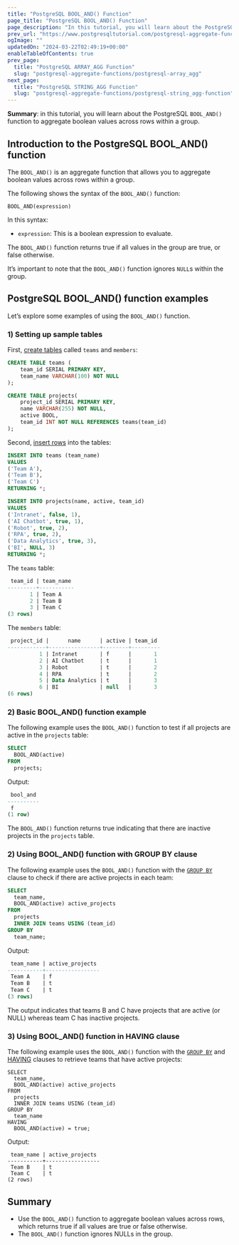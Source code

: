```yaml
---
title: "PostgreSQL BOOL_AND() Function"
page_title: "PostgreSQL BOOL_AND() Function"
page_description: "In this tutorial, you will learn about the PostgreSQL BOOL_AND() function to aggregate boolean values across rows within a group."
prev_url: "https://www.postgresqltutorial.com/postgresql-aggregate-functions/postgresql-bool_and/"
ogImage: ""
updatedOn: "2024-03-22T02:49:19+00:00"
enableTableOfContents: true
prev_page: 
  title: "PostgreSQL ARRAY_AGG Function"
  slug: "postgresql-aggregate-functions/postgresql-array_agg"
next_page: 
  title: "PostgreSQL STRING_AGG Function"
  slug: "postgresql-aggregate-functions/postgresql-string_agg-function"
---
```





**Summary**: in this tutorial, you will learn about the PostgreSQL `BOOL_AND()` function to aggregate boolean values across rows within a group.


## Introduction to the PostgreSQL BOOL\_AND() function

The `BOOL_AND()` is an aggregate function that allows you to aggregate boolean values across rows within a group.

The following shows the syntax of the `BOOL_AND()` function:


```sqlsql
BOOL_AND(expression)
```
In this syntax:

* `expression`: This is a boolean expression to evaluate.

The `BOOL_AND()` function returns true if all values in the group are true, or false otherwise.

It’s important to note that the `BOOL_AND()` function ignores `NULL`s within the group.


## PostgreSQL BOOL\_AND() function examples

Let’s explore some examples of using the `BOOL_AND()` function.


### 1\) Setting up sample tables

First, [create tables](../postgresql-tutorial/postgresql-create-table) called `teams` and `members`:


```sql
CREATE TABLE teams (
    team_id SERIAL PRIMARY KEY,
    team_name VARCHAR(100) NOT NULL
);

CREATE TABLE projects(
    project_id SERIAL PRIMARY KEY,
    name VARCHAR(255) NOT NULL,
    active BOOL,
    team_id INT NOT NULL REFERENCES teams(team_id)
);
```
Second, [insert rows](../postgresql-tutorial/postgresql-insert-multiple-rows) into the tables:


```sql
INSERT INTO teams (team_name) 
VALUES
('Team A'),
('Team B'),
('Team C')
RETURNING *;

INSERT INTO projects(name, active, team_id) 
VALUES
('Intranet', false, 1),
('AI Chatbot', true, 1),
('Robot', true, 2),
('RPA', true, 2),
('Data Analytics', true, 3),
('BI', NULL, 3)
RETURNING *;
```
The `teams` table:


```sql
 team_id | team_name
---------+-----------
       1 | Team A
       2 | Team B
       3 | Team C
(3 rows)
```
The `members` table:


```sql
 project_id |      name      | active | team_id
------------+----------------+--------+---------
          1 | Intranet       | f      |       1
          2 | AI Chatbot     | t      |       1
          3 | Robot          | t      |       2
          4 | RPA            | t      |       2
          5 | Data Analytics | t      |       3
          6 | BI             | null   |       3
(6 rows)
```

### 2\) Basic BOOL\_AND() function example

The following example uses the `BOOL_AND()` function to test if all projects are active in the `projects` table:


```sql
SELECT 
  BOOL_AND(active)
FROM 
  projects;
```
Output:


```sql
 bool_and
----------
 f
(1 row)

```
The `BOOL_AND()` function returns true indicating that there are inactive projects in the `projects` table.


### 2\) Using BOOL\_AND() function with GROUP BY clause

The following example uses the `BOOL_AND()` function with the [`GROUP BY`](../postgresql-tutorial/postgresql-group-by) clause to check if there are active projects in each team:


```sql
SELECT 
  team_name, 
  BOOL_AND(active) active_projects
FROM 
  projects
  INNER JOIN teams USING (team_id) 
GROUP BY 
  team_name;
```
Output:


```sql
 team_name | active_projects
-----------+-----------------
 Team A    | f
 Team B    | t
 Team C    | t
(3 rows)
```
The output indicates that teams B and C have projects that are active (or NULL) whereas team C has inactive projects.


### 3\) Using BOOL\_AND() function in HAVING clause

The following example uses the `BOOL_AND()` function with the [`GROUP BY`](../postgresql-tutorial/postgresql-group-by) and [HAVING](../postgresql-tutorial/postgresql-having) clauses to retrieve teams that have active projects:


```
SELECT 
  team_name, 
  BOOL_AND(active) active_projects
FROM 
  projects
  INNER JOIN teams USING (team_id) 
GROUP BY 
  team_name 
HAVING 
  BOOL_AND(active) = true;
```
Output:


```
 team_name | active_projects
-----------+-----------------
 Team B    | t
 Team C    | t
(2 rows)

```

## Summary

* Use the `BOOL_AND()` function to aggregate boolean values across rows, which returns true if all values are true or false otherwise.
* The `BOOL_AND()` function ignores NULLs in the group.

